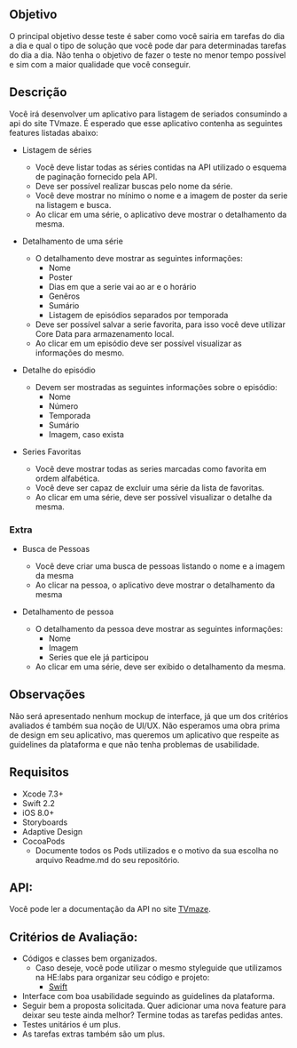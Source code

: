 ## Objetivo

O principal objetivo desse teste é saber como você sairia em tarefas do dia a dia e qual o tipo de solução que você pode dar para determinadas tarefas do dia a dia. Não tenha o objetivo de fazer o teste no menor tempo possível e sim com a maior qualidade que você conseguir. 

## Descrição

Você irá desenvolver um aplicativo para listagem de seriados consumindo a api do site TVmaze. É esperado que esse aplicativo contenha as seguintes features listadas abaixo:

* Listagem de séries
	* Você deve listar todas as séries contidas na API utilizado o esquema de paginação fornecido pela API.
	* Deve ser possível realizar buscas pelo nome da série.
	* Você deve mostrar no mínimo o nome e a imagem de poster da serie na listagem e busca.
	* Ao clicar em uma série, o aplicativo deve mostrar o detalhamento da mesma.

* Detalhamento de uma série
	* O detalhamento deve mostrar as seguintes informações:
		- Nome
		- Poster
		- Dias em que a serie vai ao ar e o horário
		- Genêros
		- Sumário
		- Listagem de episódios separados por temporada
	* Deve ser possível salvar a serie favorita, para isso você deve utilizar Core Data para armazenamento local.
	* Ao clicar em um episódio deve ser possível visualizar as informações do mesmo.

* Detalhe do episódio
	* Devem ser mostradas as seguintes informações sobre o episódio:
		- Nome
		- Número
		- Temporada
		- Sumário
		- Imagem, caso exista

* Series Favoritas
	* Você deve mostrar todas as series marcadas como favorita em ordem alfabética.
	* Você deve ser capaz de excluir uma série da lista de favoritas.
	* Ao clicar em uma série, deve ser possível visualizar o detalhe da mesma.

### Extra

* Busca de Pessoas
	* Você deve criar uma busca de pessoas listando o nome e a imagem da mesma
	* Ao clicar na pessoa, o aplicativo deve mostrar o detalhamento da mesma

* Detalhamento de pessoa
	* O detalhamento da pessoa deve mostrar as seguintes informações:
		- Nome
		- Imagem
		- Series que ele já participou
	* Ao clicar em uma série, deve ser exibido o detalhamento da mesma. 

## Observações

Não será apresentado nenhum mockup de interface, já que um dos critérios avaliados é também sua noção de UI/UX. Não esperamos uma obra prima de design em seu aplicativo, mas queremos um aplicativo que respeite as guidelines da plataforma e que não tenha problemas de usabilidade. 

## Requisitos

* Xcode 7.3+
* Swift 2.2
* iOS 8.0+
* Storyboards
* Adaptive Design
* CocoaPods
	* Documente todos os Pods utilizados e o motivo da sua escolha no arquivo Readme.md do seu repositório. 

## API:

Você pode ler a documentação da API no site [TVmaze](http://www.tvmaze.com/api).

## Critérios de Avaliação:

* Códigos e classes bem organizados.
	* Caso deseje, você pode utilizar o mesmo styleguide que utilizamos na HE:labs para organizar seu código e projeto:	
		- [Swift](https://github.com/helabs/swift-style-guide)
* Interface com boa usabilidade seguindo as guidelines da plataforma.
* Seguir bem a proposta solicitada. Quer adicionar uma nova feature para deixar seu teste ainda melhor? Termine todas as tarefas pedidas antes.
* Testes unitários é um plus.
* As tarefas extras também são um plus.
